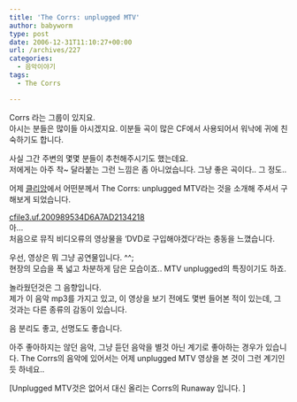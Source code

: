 ```yaml
---
title: 'The Corrs: unplugged MTV'
author: babyworm
type: post
date: 2006-12-31T11:10:27+00:00
url: /archives/227
categories:
  - 음악이야기
tags:
  - The Corrs

---
```

Corrs 라는 그룹이 있지요.  
아시는 분들은 많이들 아시겠지요. 이분들 곡이 많은 CF에서 사용되어서 워낙에 귀에 친숙하기도 합니다. 

사실 그간 주변의 몇몇 분들이 추천해주시기도 했는데요.  
저에게는 아주 착~ 달라붙는 그런 느낌은 좀 아니었습니다. 그냥 좋은 곡이다.. 그 정도..

어제 <A href="http://clien.career.co.kr/" target=_blank>클리앙</A>에서 어떤분께서 The Corrs: unplugged MTV라는 것을 소개해 주셔서 구해보게 되었습니다. 

<a href="http://babyworm.net/wordpress/wp-content/uploads/1/cfile3.uf.200989534D6A7AD2134218" class="aligncenter" width="512" height="288" alt="The Corrs: unplugged MTV" /> cfile3.uf.200989534D6A7AD2134218</a>  
아&#8230;  
처음으로 뮤직 비디오류의 영상물을 &#8216;DVD로 구입해야겠다&#8217;라는 충동을 느꼈습니다. 

우선, 영상은 뭐 그냥 공연물입니다. ^^;  
현장의 모습을 폭 넓고 차분하게 담은 모습이죠.. MTV unplugged의 특징이기도 하죠.

놀라웠던것은 그 음향입니다.  
제가 이 음악 mp3를 가지고 있고, 이 영상을 보기 전에도 몇번 들어본 적이 있는데, 그 것과는 다른 종류의 감동이 있습니다. 

음 분리도 좋고, 선명도도 좋습니다. 

아주 좋아하지는 않던 음악, 그냥 듣던 음악을 별것 아닌 계기로 좋아하는 경우가 있습니다. The Corrs의 음악에 있어서는 어제 unplugged MTV 영상을 본 것이 그런 계기인듯 하네요..

  
[Unplugged MTV것은 없어서 대신 올리는 Corrs의 Runaway 입니다. ]